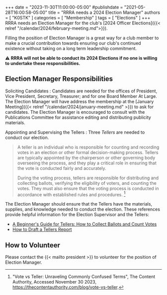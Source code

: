+++
date = "2023-11-30T11:00:00-05:00"
#publishdate = "2021-05-28T16:00:58-05:00"
title = "RRRA needs a 2024 Election Manager"
authors = [ "K0STK" ]
categories = [ "Membership" ]
tags = [ "Elections" ]
+++
RRRA needs an Election Manager for the club's
[2024 Officer Elections]({{< relref "/calendar/2024/february-meeting.md">}}).

Filling the position of Election Manager is a great way for a club
member to make a crucial contribution towards ensuring our club's
continued existence without taking on a long term leadership commitment.

:warning: **RRRA will not be able to conduct its 2024 Elections if no
one is willing to undertake these responsibilities.**
<!--more-->

## Election Manager Responsibilities 

Soliciting Candidates
: Candidates are needed for the offices of President, Vice President,
Secretary, Treasurer; and for one Board Member At Large. The Election
Manager will have address the membership at the
[January Meeting]({{< relref "/calendar/2024/january-meeting.md" >}})
to ask for candidates. The Election Manager is encouraged to consult
with the Publications Committee for assistance editing and distributing
publicity materials.

Appointing and Supervising the Tellers
: Three *Tellers* are needed to conduct our election.
>A teller is an individual who is responsible for counting and recording votes
>in an election or other formal decision-making process. Tellers are typically
>appointed by the chairperson or other governing body overseeing the process,
>and they play a critical role in ensuring that the vote is conducted fairly
>and accurately.
>
>During the voting process, tellers are responsible for distributing and
>collecting ballots, verifying the eligibility of voters, and counting the
>votes. They must also ensure that the voting process is conducted in
>accordance with established rules and procedures. [^1]

[^1]: "Vote vs Teller: Unraveling Commonly Confused Terms", The Content Authority, Accessed November 30 2023, https://thecontentauthority.com/blog/vote-vs-teller.

The Election Manager should ensure that the Tellers have the materials,
supplies, and knowledge needed to conduct the election. These references
provide helpful information for the Election Supervisor and the Tellers:

* [A Beginner's Guide for Tellers: How to Collect Ballots and Count Votes](https://civility.co/uncategorized/a-beginners-guide-for-tellers-how-to-collect-ballots-and-count-votes/)
* [How to Draft a Tellers Report](https://civility.co/uncategorized/how-to-draft-a-tellers-report/)

## How to Volunteer

Please contact the {{< mailto president >}} to volunteer for the position of
Election Manager.

